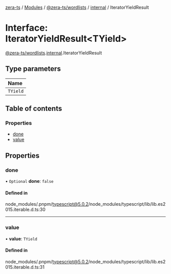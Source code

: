 [zera-ts](../README.md) / [Modules](../modules.md) / [@zera-ts/wordlists](../modules/zera_ts_wordlists.md) / [internal](../modules/zera_ts_wordlists.internal.md) / IteratorYieldResult

# Interface: IteratorYieldResult<TYield\>

[@zera-ts/wordlists](../modules/zera_ts_wordlists.md).[internal](../modules/zera_ts_wordlists.internal.md).IteratorYieldResult

## Type parameters

| Name |
| :------ |
| `TYield` |

## Table of contents

### Properties

- [done](zera_ts_wordlists.internal.IteratorYieldResult.md#done)
- [value](zera_ts_wordlists.internal.IteratorYieldResult.md#value)

## Properties

### done

• `Optional` **done**: ``false``

#### Defined in

node_modules/.pnpm/typescript@5.0.2/node_modules/typescript/lib/lib.es2015.iterable.d.ts:30

___

### value

• **value**: `TYield`

#### Defined in

node_modules/.pnpm/typescript@5.0.2/node_modules/typescript/lib/lib.es2015.iterable.d.ts:31
